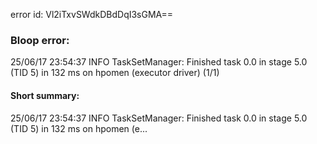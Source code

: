 error id: Vl2iTxvSWdkDBdDqI3sGMA==
### Bloop error:

25/06/17 23:54:37 INFO TaskSetManager: Finished task 0.0 in stage 5.0 (TID 5) in 132 ms on hpomen (executor driver) (1/1)
#### Short summary: 

25/06/17 23:54:37 INFO TaskSetManager: Finished task 0.0 in stage 5.0 (TID 5) in 132 ms on hpomen (e...